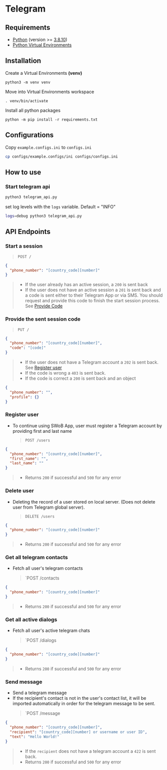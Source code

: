 # Telegram

## Requirements

- [Python](https://www.python.org/) (version >= [3.8.10](https://www.python.org/downloads/release/python-3810/))
- [Python Virtual Environments](https://docs.python.org/3/tutorial/venv.html)

## Installation

Create a Virtual Environments **(venv)**

```
python3 -m venv venv
```

Move into Virtual Environments workspace

```
. venv/bin/activate
```

Install all python packages

```
python -m pip install -r requirements.txt
```

## Configurations

Copy `example.configs.ini` to `configs.ini`

```bash
cp configs/example.configs/ini configs/configs.ini
```

## How to use

### Start telegram api

```bash
python3 telegram_api.py
```

set log levels with the `logs` variable. Default = "INFO"

```bash
logs=debug python3 telegram_api.py
```

## API Endpoints

### Start a session

> `POST /`

```json
{
  "phone_number": "[country_code][number]"
}
```

> - If the user already has an active session, a `200` is sent back
> - If the user does not have an active session a `201` is sent back and a code is sent either to their Telegram App or via SMS.
>   You should request and provide this code to finish the start session process. See [Provide Code](#Provide-the-sent-session-code)

### Provide the sent session code

> `PUT /`

```json
{
  "phone_number": "[country_code][number]",
  "code": "[code]"
}
```

> - If the user does not have a Telegram account a `202` is sent back. See [Register user](#register-user)
> - If the code is wrong a `403` is sent back.
> - If the code is correct a `200` is sent back and an object

```json
{
  "phone_number": "",
  "profile": {}
}
```

### Register user

- To continue using SWoB App, user must register a Telegram account by providing first and last name
  > `POST /users`

```json
{
  "phone_number": "[country_code][number]",
  "first_name": "",
  "last_name": ""
}
```

> - Returns `200` if successful and `500` for any error

### Delete user

- Deleting the record of a user stored on local server. (Does not delete user from Telegram global server).
  > `DELETE /users`

```json
{
  "phone_number": "[country_code][number]"
}
```

> - Returns `200` if successful and `500` for any error

### Get all telegram contacts

- Fetch all user's telegram contacts
  > `POST /contacts

```json
{
  "phone_number": "[country_code][number]"
}
```

> - Returns `200` if successful and `500` for any error

### Get all active dialogs

- Fetch all user's active telegram chats
  > `POST /dialogs

```json
{
  "phone_number": "[country_code][number]"
}
```

> - Returns `200` if successful and `500` for any error

### Send message

- Send a telegram message
- If the recipient's contact is not in the user's contact list, it will be imported automatically in order for the telegram message to be sent.
  > `POST /message

```json
{
  "phone_number": "[country_code][number]",
  "recipient": "[country_code][number] or username or user ID",
  "text": "Hello World!"
}
```

> - If the `recipient` does not have a telegram account a `422` is sent back.
> - Returns `200` if successful and `500` for any error
